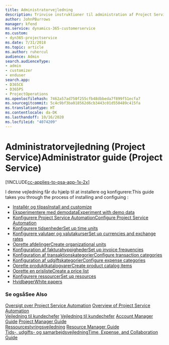 ```yaml
---
title: Administratorvejledning
description: Trinvise instruktioner til administration af Project Service
author: JohnPBurrows
manager: kfend
ms.service: dynamics-365-customerservice
ms.custom:
- dyn365-projectservice
ms.date: 7/31/2018
ms.topic: article
ms.author: ruhercul
audience: Admin
search.audienceType:
- admin
- customizer
- enduser
search.app:
- D365CE
- D365PS
- ProjectOperations
ms.openlocfilehash: 7462a57ad750f255cfb48dbbeda7f899f51ecfa7
ms.sourcegitcommit: 5c4c9bf3ba018562d6cb3443c01d550489c415fa
ms.translationtype: HT
ms.contentlocale: da-DK
ms.lasthandoff: 10/16/2020
ms.locfileid: "4074209"
---
```

# <a name="administrator-guide-project-service"></a><span data-ttu-id="32720-103">Administratorvejledning (Project Service)</span><span class="sxs-lookup"><span data-stu-id="32720-103">Administrator guide (Project Service)</span></span>

[!INCLUDE[cc-applies-to-psa-app-1x-2x](../includes/cc-applies-to-psa-app-1x-2x.md)]

<span data-ttu-id="32720-104">I denne vejledning får du hjælp til at installere og konfigurere:</span><span class="sxs-lookup"><span data-stu-id="32720-104">This guide takes you through the process of installing and configuing :</span></span>  
  
- [<span data-ttu-id="32720-105">Installér og tilpas</span><span class="sxs-lookup"><span data-stu-id="32720-105">Install and customize</span></span>](install-customize.md)
- [<span data-ttu-id="32720-106">Eksperimentere med demodata</span><span class="sxs-lookup"><span data-stu-id="32720-106">Experiment with demo data</span></span>](use-demo-data.md)
- [<span data-ttu-id="32720-107">Konfigurere Project Service Automation</span><span class="sxs-lookup"><span data-stu-id="32720-107">Configure Project Service Automation</span></span>](configure.md)
- [<span data-ttu-id="32720-108">Konfigurere tidsenheder</span><span class="sxs-lookup"><span data-stu-id="32720-108">Set up time units</span></span>](set-up-time-units.md)
- [<span data-ttu-id="32720-109">Konfigurere valutaer og valutakurser</span><span class="sxs-lookup"><span data-stu-id="32720-109">Set up currencies and exchange rates</span></span>](set-up-currencies-exchange-rates.md)
- [<span data-ttu-id="32720-110">Oprette afdelinger</span><span class="sxs-lookup"><span data-stu-id="32720-110">Create organizational units</span></span>](create-organizational-units.md)
- [<span data-ttu-id="32720-111">Konfiguration af fakturahyppigheder</span><span class="sxs-lookup"><span data-stu-id="32720-111">Set up invoice frequencies</span></span>](set-up-invoice-frequencies.md)
- [<span data-ttu-id="32720-112">Konfiguration af transaktionskategorier</span><span class="sxs-lookup"><span data-stu-id="32720-112">Configure transaction categories</span></span>](configure-transaction-categories.md)
- [<span data-ttu-id="32720-113">Konfiguration af udgiftskategorier</span><span class="sxs-lookup"><span data-stu-id="32720-113">Configure expense categories</span></span>](configure-expense-categories.md)
- [<span data-ttu-id="32720-114">Oprette produktkatalogvarer</span><span class="sxs-lookup"><span data-stu-id="32720-114">Create product catalog items</span></span>](create-product-catalog-items.md)
- [<span data-ttu-id="32720-115">Oprette en prisliste</span><span class="sxs-lookup"><span data-stu-id="32720-115">Create a price list</span></span>](create-price-list.md)
- [<span data-ttu-id="32720-116">Konfigurere ressourcer</span><span class="sxs-lookup"><span data-stu-id="32720-116">Set up resources</span></span>](set-up-resources.md)
- [<span data-ttu-id="32720-117">Hvidbøger</span><span class="sxs-lookup"><span data-stu-id="32720-117">White papers</span></span>](white-papers.md)
  
### <a name="see-also"></a><span data-ttu-id="32720-118">Se også</span><span class="sxs-lookup"><span data-stu-id="32720-118">See Also</span></span>  
 <span data-ttu-id="32720-119">[Oversigt over Project Service Automation](../psa/overview.md)  </span><span class="sxs-lookup"><span data-stu-id="32720-119">[Overview of Project Service Automation](../psa/overview.md)  </span></span>  
 <span data-ttu-id="32720-120">[Vejledning til kundechefer](../psa/account-manager-guide.md) [Vejledning til kundechefer](../psa/project-manager-guide.md) </span><span class="sxs-lookup"><span data-stu-id="32720-120">[Account Manager Guide](../psa/account-manager-guide.md) [Project Manager Guide](../psa/project-manager-guide.md) </span></span>  
 <span data-ttu-id="32720-121">[Ressourcestyringsvejledning](../psa/resource-manager-guide.md) </span><span class="sxs-lookup"><span data-stu-id="32720-121">[Resource Manager Guide](../psa/resource-manager-guide.md) </span></span>  
 [<span data-ttu-id="32720-122">Tids-, udgifts- og samarbejdsvejledning</span><span class="sxs-lookup"><span data-stu-id="32720-122">Time, Expense, and Collaboration Guide</span></span>](../psa/time-expense-collaboration-guide.md)
